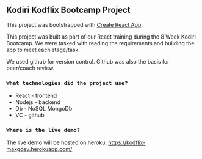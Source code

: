 ## Kodiri Kodflix Bootcamp Project
This project was bootstrapped with [Create React App](https://github.com/facebook/create-react-app).

This project was built as part of our React training during the 8 Week Kodiri Bootcamp.
We were tasked with reading the requirements and building the app to meet each stage/task.

We used github for version control. Github was also the basis for peer/coach review.

### `What technologies did the project use?`
* React - frontend
* Nodejs - backend
* Db - NoSQL MongoDb
* VC - github

### `Where is the live demo?`

The live demo will be hosted on heroku: https://kodflix-maxgdev.herokuapp.com/